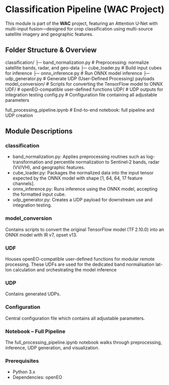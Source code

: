 # Classification Pipeline (WAC Project)

This module is part of the **WAC** project, featuring an Attention U‑Net with multi-input fusion—designed for crop classification using multi-source satellite imagery and geographic features.

## Folder Structure & Overview

classification/
  ├─ band_normalization.py        # Preprocessing: normalize satellite bands, radar, and geo-data
  ├─ cube_loader.py               # Build input cubes for inference
  ├─ onnx_inference.py            # Run ONNX model inference
  ├─ udp_generator.py             # Generate UDP (User-Defined Processing) payloads
model_conversion/                 # Scripts for converting the TensorFlow model to ONNX
UDF/                              # openEO-compatible user-defined functions
UDP/                              # UDP outputs for integration testing
config.py         # Configuration file containing all adjustable parameters

full_processing_pipeline.ipynb  # End-to-end notebook: full pipeline and UDP creation

## Module Descriptions

### classification
- band_normalization.py: Applies preprocessing routines such as log-transformation and percentile normalization to Sentinel‑2 bands, radar (VV/VH), and geographic features.
- cube_loader.py: Packages the normalized data into the input tensor expected by the ONNX model with shape [1, 64, 64, 17 feature channels].
- onnx_inference.py: Runs inference using the ONNX model, accepting the formatted input cube.
- udp_generator.py: Creates a UDP payload for downstream use and integration testing.

### model_conversion
Contains scripts to convert the original TensorFlow model (TF 2.10.0) into an ONNX model with IR v7, opset v13.

### UDF
Houses openEO-compatible user-defined functions for modular remote processing. These UDFs are used for the dedicated band normalisation lat-lon calculation and orchestrating the model inference

### UDP
Contains generated UDPs.

### Configuration
Central configuration file which contains all adjustable parameters.

### Notebook – Full Pipeline
The full_processing_pipeline.ipynb notebook walks through preprocessing, inference, UDP generation, and visualization.

### Prerequisites
- Python 3.x   
- Dependencies: openEO

